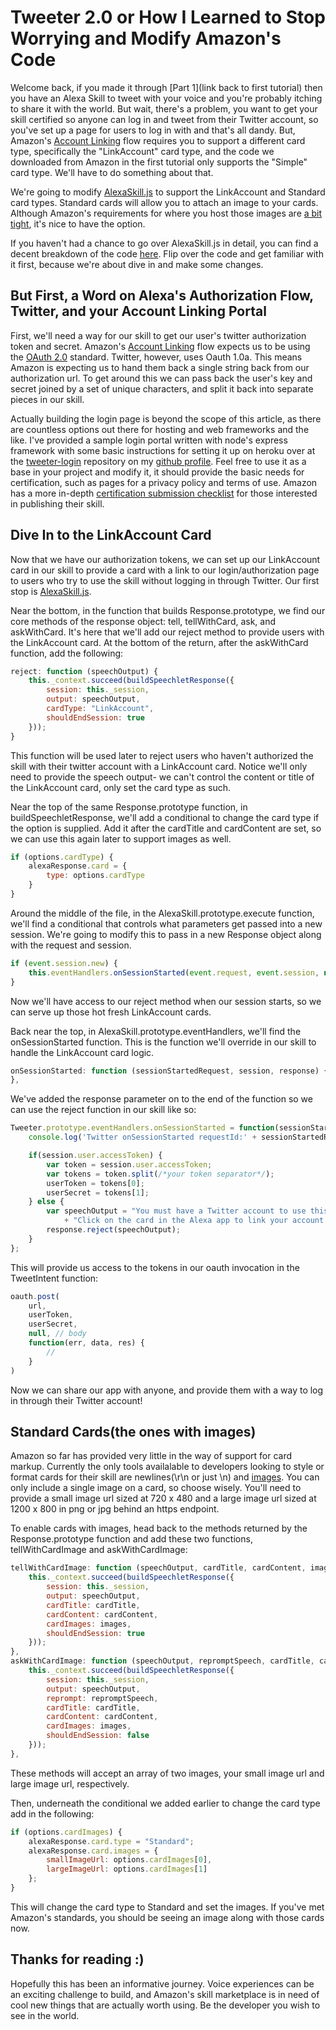# Tweeter 2.0 or How I Learned to Stop Worrying and Modify Amazon's Code

Welcome back, if you made it through [Part 1](link back to first tutorial) then you have an Alexa Skill to tweet with your voice and you're probably itching to share it with the world. But wait, there's a problem, you want to get your skill certified so anyone can log in and tweet from their Twitter account, so you've set up a page for users to log in with and that's all dandy. But, Amazon's [Account Linking](https://developer.amazon.com/public/solutions/alexa/alexa-skills-kit/docs/linking-an-alexa-user-with-a-user-in-your-system) flow requires you to support a different card type, specifically the "LinkAccount" card type, and the code we downloaded from Amazon in the first tutorial only supports the "Simple" card type. We'll have to do something about that.

We're going to modify [AlexaSkill.js](./AlexaSkill.js) to support the LinkAccount and Standard card types. Standard cards will allow you to attach an image to your cards. Although Amazon's requirements for where you host those images are [a bit tight](https://developer.amazon.com/public/solutions/alexa/alexa-skills-kit/docs/providing-home-cards-for-the-amazon-alexa-app#image_hosting), it's nice to have the option.

If you haven't had a chance to go over AlexaSkill.js in detail, you can find a decent breakdown of the code [here](http://tobuildsomething.com/2015/08/14/Amazon-Alexa-JavaScript-SDK-The-Ultimate-Guide/). Flip over the code and get familiar with it first, because we're about dive in and make some changes.

## But First, a Word on Alexa's Authorization Flow, Twitter, and your Account Linking Portal

First, we'll need a way for our skill to get our user's twitter authorization token and secret. Amazon's [Account Linking](https://developer.amazon.com/public/solutions/alexa/alexa-skills-kit/docs/linking-an-alexa-user-with-a-user-in-your-system) flow expects us to be using the [OAuth 2.0](https://oauth.net/2/) standard. Twitter, however, uses Oauth 1.0a. This means Amazon is expecting us to hand them back a single string back from our authorization url. To get around this we can pass back the user's key and secret joined by a set of unique characters, and split it back into separate pieces in our skill.

Actually building the login page is beyond the scope of this article, as there are countless options out there for hosting and web frameworks and the like. I've provided a sample login portal written with node's express framework with some basic instructions for setting it up on heroku over at the [tweeter-login](https://github.com/jkarbows/tweeter-login) repository on my [github profile](https://github.com/jkarbows). Feel free to use it as a base in your project and modify it, it should provide the basic needs for certification, such as pages for a privacy policy and terms of use. Amazon has a more in-depth [certification submission checklist](https://developer.amazon.com/public/solutions/alexa/alexa-skills-kit/docs/alexa-skills-kit-submission-checklist) for those interested in publishing their skill.

## Dive In to the LinkAccount Card

Now that we have our authorization tokens, we can set up our LinkAccount card in our skill to provide a card with a link to our login/authorization page to users who try to use the skill without logging in through Twitter. Our first stop is [AlexaSkill.js](./AlexaSkill.js).

Near the bottom, in the function that builds Response.prototype, we find our core methods of the response object: tell, tellWithCard, ask, and askWithCard. It's here that we'll add our reject method to provide users with the LinkAccount card. At the bottom of the return, after the askWithCard function, add the following:
```javascript
reject: function (speechOutput) {
	this._context.succeed(buildSpeechletResponse({
		session: this._session,
		output: speechOutput,
		cardType: "LinkAccount",
		shouldEndSession: true
	}));
}
```
This function will be used later to reject users who haven't authorized the skill with their twitter account with a LinkAccount card. Notice we'll only need to provide the speech output- we can't control the content or title of the LinkAccount card, only set the card type as such.

Near the top of the same Response.prototype function, in buildSpeechletResponse, we'll add a conditional to change the card type if the option is supplied. Add it after the cardTitle and cardContent are set, so we can use this again later to support images as well.
```javascript
if (options.cardType) {
	alexaResponse.card = {
		type: options.cardType
	}
}
```
Around the middle of the file, in the AlexaSkill.prototype.execute function, we'll find a conditional that controls what parameters get passed into a new session. We're going to modify this to pass in a new Response object along with the request and session.
```javascript
if (event.session.new) {
	this.eventHandlers.onSessionStarted(event.request, event.session, new Response(context, event.session));
}
```
Now we'll have access to our reject method when our session starts, so we can serve up those hot fresh LinkAccount cards.

Back near the top, in AlexaSkill.prototype.eventHandlers, we'll find the onSessionStarted function. This is the function we'll override in our skill to handle the LinkAccount card logic.
```javascript
onSessionStarted: function (sessionStartedRequest, session, response) {
},
```
We've added the response parameter on to the end of the function so we can use the reject function in our skill like so:
```javascript
Tweeter.prototype.eventHandlers.onSessionStarted = function(sessionStartedRequest, session, response) {
    console.log('Twitter onSessionStarted requestId:' + sessionStartedRequest.requestId +', sessionId: ' + session.sessionId);

    if(session.user.accessToken) {
        var token = session.user.accessToken;
        var tokens = token.split(/*your token separator*/);
        userToken = tokens[0];
        userSecret = tokens[1];
    } else {
        var speechOutput = "You must have a Twitter account to use this skill. "
            + "Click on the card in the Alexa app to link your account now.";
        response.reject(speechOutput);
    }
};
```
This will provide us access to the tokens in our oauth invocation in the TweetIntent function:
```javascript
oauth.post(
	url,
	userToken,
	userSecret,
	null, // body
	function(err, data, res) {
		//
	}
)
```
Now we can share our app with anyone, and provide them with a way to log in through their Twitter account!

## Standard Cards(the ones with images)

Amazon so far has provided very little in the way of support for card markup. Currently the only tools availalable to developers looking to style or format cards for their skill are newlines(\r\n or just \n) and [images](https://developer.amazon.com/public/solutions/alexa/alexa-skills-kit/docs/providing-home-cards-for-the-amazon-alexa-app#creating-a-home-card-to-display-text-and-an-image). You can only include a single image on a card, so choose wisely. You'll need to provide a small image url sized at 720 x 480 and a large image url sized at 1200 x 800 in png or jpg behind an https endpoint.

To enable cards with images, head back to the methods returned by the Response.prototype function and add these two functions, tellWithCardImage and askWithCardImage:
```javascript
tellWithCardImage: function (speechOutput, cardTitle, cardContent, images) {
	this._context.succeed(buildSpeechletResponse({
		session: this._session,
		output: speechOutput,
		cardTitle: cardTitle,
		cardContent: cardContent,
		cardImages: images,
		shouldEndSession: true
	}));
},
askWithCardImage: function (speechOutput, repromptSpeech, cardTitle, cardContent, images) {
	this._context.succeed(buildSpeechletResponse({
		session: this._session,
		output: speechOutput,
		reprompt: repromptSpeech,
		cardTitle: cardTitle,
		cardContent: cardContent,
		cardImages: images,
		shouldEndSession: false
	}));
},
```
These methods will accept an array of two images, your small image url and large image url, respectively.

Then, underneath the conditional we added earlier to change the card type add in the following:
```javascript
if (options.cardImages) {
	alexaResponse.card.type = "Standard";
	alexaResponse.card.images = {
		smallImageUrl: options.cardImages[0],
		largeImageUrl: options.cardImages[1]
	};
}
```
This will change the card type to Standard and set the images. If you've met Amazon's standards, you should be seeing an image along with those cards now.

## Thanks for reading :)

Hopefully this has been an informative journey. Voice experiences can be an exciting challenge to build, and Amazon's skill marketplace is in need of cool new things that are actually worth using. Be the developer you wish to see in the world.
